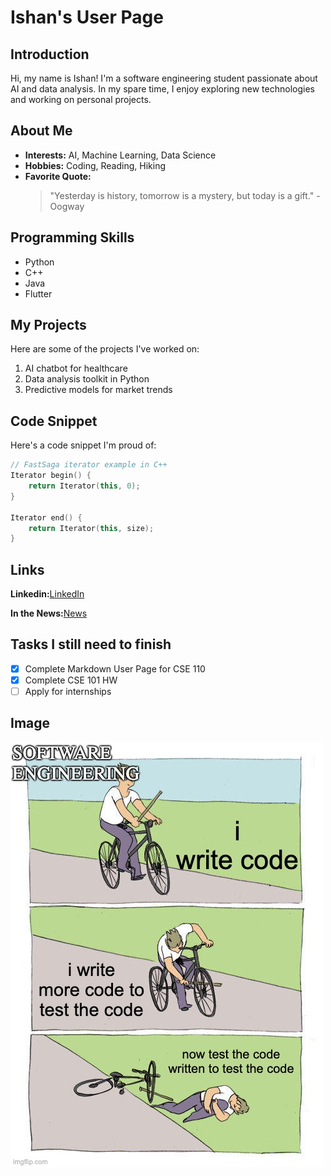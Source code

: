 # Ishan's User Page

## Introduction

Hi, my name is Ishan! I'm a software engineering student passionate about AI and data analysis. In my spare time, I enjoy exploring new technologies and working on personal projects.

## About Me

- **Interests:** AI, Machine Learning, Data Science
- **Hobbies:** Coding, Reading, Hiking
- **Favorite Quote:**
  > "Yesterday is history, tomorrow is a mystery, but today is a gift." - Oogway

## Programming Skills

- Python
- C++
- Java
- Flutter

## My Projects

Here are some of the projects I've worked on:

1. AI chatbot for healthcare
2. Data analysis toolkit in Python
3. Predictive models for market trends

## Code Snippet

Here's a code snippet I'm proud of:

```cpp
// FastSaga iterator example in C++
Iterator begin() {
    return Iterator(this, 0);
}

Iterator end() {
    return Iterator(this, size);
}
```

## Links

**Linkedin:**[LinkedIn](https://www.linkedin.com/in/ishanvaish/)

**In the News:**[News](https://gulfnews.com/friday/art-people/this-dubai-student-is-building-an-app-to-teach-kids-new-skills-1.2311313)

## Tasks I still need to finish

- [x] Complete Markdown User Page for CSE 110
- [x] Complete CSE 101 HW
- [ ] Apply for internships

## Image
![img](6unvjk.jpg)
